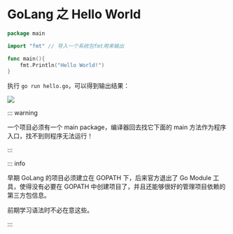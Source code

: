 # GoLang 之 Hello World

```go
package main

import "fmt" // 导入一个系统包fmt用来输出

func main(){
	fmt.Println("Hello World!") 
}
```

执行 `go run hello.go`，可以得到输出结果：

![](/imgs/golang/hello/hello-001.png)

::: warning

一个项目必须有一个 main package，编译器回去找它下面的 main 方法作为程序入口，找不到则程序无法运行！

:::

::: info

早期 GoLang 的项目必须建立在 GOPATH 下，后来官方退出了 Go Module 工具，使得没有必要在 GOPATH 中创建项目了，并且还能够很好的管理项目依赖的第三方包信息。

前期学习语法时不必在意这些。

:::